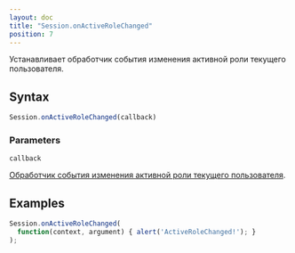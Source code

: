```yaml
---
layout: doc
title: "Session.onActiveRoleChanged"
position: 7
---
```


Устанавливает обработчик события изменения активной роли текущего пользователя.

## Syntax

```js
Session.onActiveRoleChanged(callback)
```

### Parameters

`callback`

[Обработчик события изменения активной роли текущего пользователя](../ResultCallback).

## Examples

```js
Session.onActiveRoleChanged(
  function(context, argument) { alert('ActiveRoleChanged!'); }
);
```
